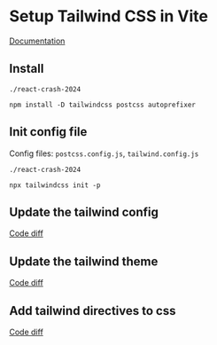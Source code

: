 # Setup Tailwind CSS in Vite

[Documentation](https://tailwindcss.com/docs/guides/vite)

## Install

`./react-crash-2024`
```shell
npm install -D tailwindcss postcss autoprefixer
```

## Init config file

Config files: `postcss.config.js`, `tailwind.config.js`

`./react-crash-2024`
```
npx tailwindcss init -p
```

## Update the tailwind config

[Code diff](https://github.com/g-milligan/reactproject/commit/5ed0b0ec389c5d2a268c687835d433ba701d703c)

## Update the tailwind theme

[Code diff](https://github.com/g-milligan/reactproject/commit/d75a3bd80d01b53e1326f4e5b0e48380ca7f8667)

## Add tailwind directives to css

[Code diff](#TODO)
